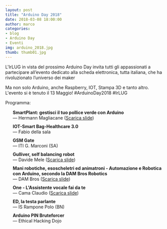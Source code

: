 ```yaml
---
layout: post
title: "Arduino Day 2018"
date: 2018-03-08 18:00:00
author: marco
categories:
- blog
- Arduino Day
- Eventi
img: arduino_2018.jpg
thumb: thumb01.jpg
---
```


L'IrLUG in vista del prossimo Arduino Day invita tutti gli appassionati a partecipare all’evento dedicato alla scheda elettronica, tutta italiana, che ha rivoluzionato l’universo dei maker

<!--more-->

Ma non solo Arduino, anche Raspberry, IOT, Stampa 3D e tanto altro. <br />
L'evento si è tenuto il 13 Maggio! #ArduinoDay2018 #IrLUG

<style>
    .schedule {
        list-style: none;
    }

    .schedule li {
        margin-top: 10px;
    }
</style>

<p>Programma:</p>

<ul class="schedule">
    <li>
        <strong>SmartPlant: gestisci il tuo pollice verde con Arduino</strong><br />— Hermann Magliacane
        (<a href="{{ "/assets/slides/arduinoday2018/hermann-magliacane.odp" | prepend: site.baseurl }}" download>Scarica slide</a>)
    </li>
    <li>
        <strong>IOT-Smart Bag-Healthcare 3.0</strong><br />— Fabio della sala
    </li>
    <li>
        <strong>GSM Gate</strong><br />— ITI G. Marconi (SA)
    </li>
    <li>
        <strong>Gulliver, self balancing robot</strong><br />— Davide Mele
        (<a href="{{ "/assets/slides/arduinoday2018/selfbalancingrobot.pdf" | prepend: site.baseurl }}" download>Scarica slide</a>)
    </li>
    <li>
        <strong>Mani robotiche, esoscheletri ed animatroni - Automazione e Robotica con Arduino, secondo la DAM Bros Robotics</strong><br />— DAM Bros (<a href="{{ "/assets/slides/arduinoday2018/dambros.pdf" | prepend: site.baseurl }}" download>Scarica slide</a>)
    </li>
    <li>
        <strong>One - L'Assistente vocale fai da te</strong><br />— Cama Claudio
        (<a href="{{ "/assets/slides/arduinoday2018/assistentefaidate.pdf" | prepend: site.baseurl }}" download>Scarica slide</a>)
    </li>
    <li>
        <strong>ED, la testa parlante</strong><br />— IS Rampone Polo (BN)
    </li>
    <li>
        <strong>Arduino PIN Bruteforcer</strong><br />— Ethical Hacking Dojo
    </li>
</ul>

